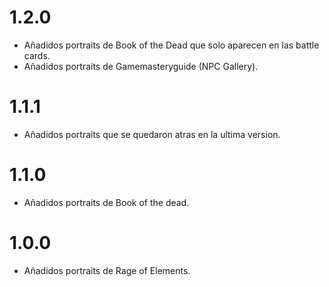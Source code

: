 # 1.2.0

-	Añadidos portraits de Book of the Dead que solo aparecen en las battle cards.
-	Añadidos portraits de Gamemasteryguide (NPC Gallery).

# 1.1.1

-	Añadidos portraits que se quedaron atras en la ultima version.

# 1.1.0

-   Añadidos portraits de Book of the dead.

# 1.0.0

-	Añadidos portraits de Rage of Elements.